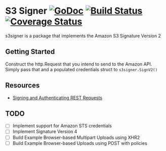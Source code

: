 # S3 Signer [![GoDoc](https://godoc.org/github.com/itsjamie/s3-signer?status.svg)](https://godoc.org/github.com/itsjamie/s3-signer) [![Build Status](https://travis-ci.org/itsjamie/s3-signer.svg?branch=master)](https://travis-ci.org/itsjamie/s3-signer) [![Coverage Status](https://coveralls.io/repos/itsjamie/s3-signer/badge.svg?branch=master)](https://coveralls.io/r/itsjamie/s3-signer?branch=master)

s3signer is a package that implements the Amazon S3 Signature Version 2

## Getting Started
Construct the http.Request that you intend to send to the Amazon API.
Simply pass that and a populated credentials struct to `s3signer.SignV2()`

## Resources
* [Signing and Authenticating REST Requests](http://docs.aws.amazon.com/AmazonS3/latest/dev/RESTAuthentication.html)

## TODO
- [ ] Implement support for Amazon STS credentials
- [ ] Implement Signature Version 4
- [ ] Build Example Browser-based Multipart Uploads using XHR2
- [ ] Build Example Browser-based Uploads using POST with policies
